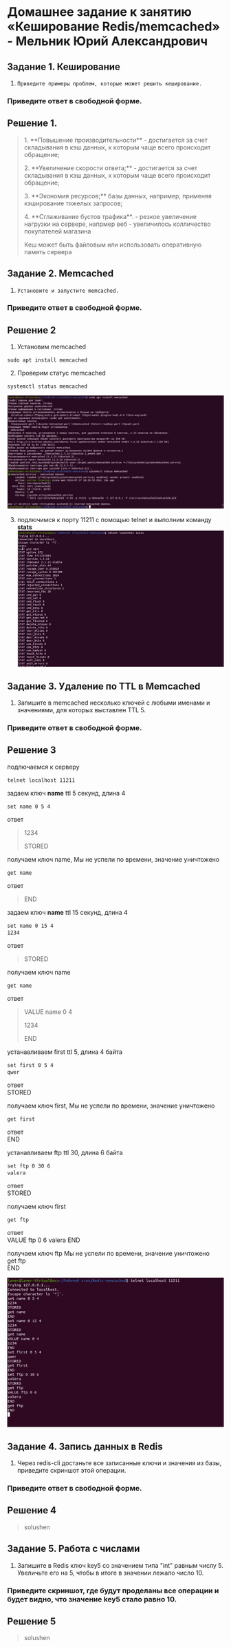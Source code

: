 # Домашнее задание к занятию «Кеширование Redis/memcached» - Мельник Юрий Александрович




## Задание 1. Кеширование
 

1. `Приведите примеры проблем, которые может решить кеширование.`

### Приведите ответ в свободной форме.

## Решение 1.
 <blockquote>
  <p> 1. **Повышение производительности** - достигается за счет складывания в кэш данных, к которым чаще всего происходит  обращение; </p>
  <p> 2. **Увеличение скорости ответа;** -  достигается за счет складывания в кэш данных, к которым чаще всего происходит  обращение; </p>
  <p> 3. **Экономия ресурсов;** базы данных, например, применяя кэширование тяжелых запросов; </p>
  <p> 4. **Сглаживание бустов трафика**. - резкое увеличение нагрузки на сервере, напрмер веб - увеличилось колличество покупателей магазина </p>  
  Кеш может быть файловым или использовать оперативную память сервера
 </blockquote>


## Задание 2. Memcached
 
1. `Установите и запустите memcached.`
### Приведите ответ в свободной форме.



## Решение 2
1. Установим memcached  
```
sudo apt install memcached
```

2. Проверим статус memcached  
```
systemctl status memcached
```

![alt text](https://github.com/ysatii/Redis-memcached/blob/main/img/image1.jpg)   

3. подлючимся к порту 11211  с помощью telnet и выполним команду **stats**  
![alt text](https://github.com/ysatii/Redis-memcached/blob/main/img/image1_1.jpg)  


## Задание 3. Удаление по TTL в Memcached

1. Запишите в memcached несколько ключей с любыми именами и значениями, для которых выставлен TTL 5.

### Приведите ответ в свободной форме.

## Решение 3
подлючаемся к серверу
```
telnet localhost 11211
```

задаем ключ **name** ttl 5 секунд, длина 4
```
set name 0 5 4
```

ответ  
 <blockquote>
  
  <p>1234</p>
  <p>STORED</p>
 </blockquote>


получаем ключ name, Мы не успели по времени, значение уничтожено  
```
get name
```
ответ  
 <blockquote>
  <p>END</p>
 </blockquote>

задаем ключ **name** ttl 15 секунд, длина 4  
```
set name 0 15 4           
1234
```

ответ  
 <blockquote>
  <p>STORED</p>
 </blockquote>



получаем ключ name  
```
get name
```
ответ  
 <blockquote>
  <p>VALUE name 0 4</p>
  <p>1234</p>
  <p>END</p>
 </blockquote>




устанавливаем first ttl 5, длина 4 байта  
```
set first 0 5 4
qwer
```
ответ  
STORED  

получаем ключ first, Мы не успели по времени, значение уничтожено  
```
get first
```
ответ  
END  

устанавливаем ftp ttl 30, длина 6 байта
```
set ftp 0 30 6
valera
```
ответ  
STORED

получаем ключ first
```
get ftp
```

ответ  
VALUE ftp 0 6
valera
END

получаем ключ ftp Мы не успели по времени, значение уничтожено  
get ftp  
END  

![alt text](https://github.com/ysatii/Redis-memcached/blob/main/img/image3.jpg)   

## Задание 4. Запись данных в Redis

1. Через redis-cli достаньте все записанные ключи и значения из базы, приведите скриншот этой операции.

### Приведите ответ в свободной форме.

## Решение 4
 <blockquote>
  <p> solushen </p>
 </blockquote>


## Задание 5. Работа с числами

1. Запишите в Redis ключ key5 со значением типа "int" равным числу 5. Увеличьте его на 5, чтобы в итоге в значении лежало число 10.

### Приведите скриншот, где будут проделаны все операции и будет видно, что значение key5 стало равно 10.

## Решение 5
 <blockquote>
  <p> solushen </p>
 </blockquote>

